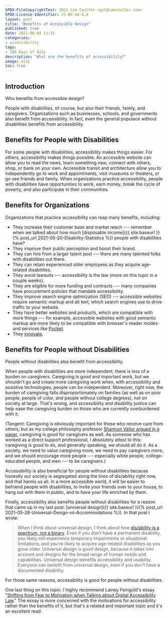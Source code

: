 ```yaml
---
SPDX-FileCopyrightText: 2022 Cam Coulter <git@camcoulter.com>
SPDX-License-Identifier: CC-BY-SA-4.0
layout: post
title: "Benefits of Accessible Design"
published: true
date: 2021-06-04 13:31
categories:
- accessibility
tags:
- 100 Days of A11y
description: "What are the benefits of accessibility?"
image: a11y
toc: true
---
```


## Introduction

Who benefits from accessible design?

People with disabilities, of course, but also their friends, family, and caregivers. Organizations such as businesses, schools, and governments also benefit from accessibility. In fact, even the general populace without disabilities benefits from accessibility.

## Benefits for People with Disabilities

For some people with disabilities, accessibility makes things easier. For others, accessibility makes things possible. An accessible website can allow you to read the news, learn something new, connect with others, shop, or bank on your own. Accessible transit and architecture allow you to independently go to work and appointments, visit museums or theaters, or go see friends and family. When organizations practice accessibility, people with disabilities have opportunities to work, earn money, break the cycle of poverty, and also participate in their communities.

## Benefits for Organizations

Organizations that practice accessibility can reap many benefits, including:

* They increase their customer base and market reach --- remember when we talked about how much [disposable income]({{ site.baseurl }}{% post_url 2021-05-20-Disability-Statistics %}) people with disabilities have?
* They improve their public perception and boost their brand.
* They can hire from a larger talent pool --- there are many talented folks with disabilities out there.
* They can retain experienced older employees as they acquire age-related disabilities.
* They avoid lawsuits --- accessibility is the law (more on this topic in a couple weeks).
* They are eligible for more funding and contracts --- many companies have procurement policies that mandate accessibility.
* They improve search engine optimization (SEO) --- accessible websites require semantic markup and alt text, which search engines use to drive traffic to your website.
* They have better websites and products, which are compatible with more things --- for example, accessible websites with good semantic markup are more likely to be compatible with browser's reader modes and services like [Pocket](https://getpocket.com).
* They [innovate](https://habengirma.com/2017/09/13/people-with-disabilities-drive-innovation/).

## Benefits for People without Disabilities

People without disabilities also benefit from accessibility.

When people with disabilities are more independent, there is less of a burden on caregivers. Caregiving is good and important work, but we shouldn't go and create more caregiving work when, with accessibility and assistive technologies, people can be independent. Moreover, right now, the burden of caregiving falls disproportionately on families (as well as on poor people, people of color, and people without college degrees), not on society at large. That's wrong, and accessibility and disability justice can help ease the caregiving burden on those who are currently overburdened with it.

(Tangent: Caregiving is obviously important for those who receive care from others, but as my college philosophy professor [Shannon Vallor argued in a paper](https://scholarcommons.scu.edu/phi/11/), caregiving is good for caregivers as well. As someone who has worked as a direct support professional, I absolutely attest to this: caregiving is good to do, and generally speaking, we should all do it. As a society, we need to value caregiving more, we need to pay caregivers more, and we should encourage more people --- especially white people, college-educated people, and men --- to be caregivers.)

Accessibility is also beneficial for people without disabilities because honestly our society is segregated along the lines of dis/ability right now, and that harms us all. In a more accessible world, it will be easier to befriend people with disabilities, to invite your friends over to your house, to hang out with them in public, and to have your life enriched by them.

Finally, accessibility also benefits people without disabilities for a reason that came up in my last post: [universal design]({{ site.baseurl }}{% post_url 2021-05-28-Universal-Design-vs-Accommodations %}). In that post I wrote:

> When I think about universal design, I think about how [dis/ability is a spectrum, not a binary](https://www.24a11y.com/2018/disability-is-a-spectrum-not-a-binary/). Even if you don't have a permanent disability, you likely still experience temporary impairments or situational limitations, and you're likely to acquire age-related disabilities as you grow older. Universal design is good design, because it takes into account and designs for the broad range of human needs and capabilities. Universal design benefits accessibility and usability. Everyone can benefit from universal design, even if you don't have a documented disability.

For those same reasons, accessibility is good for people without disabilities.

One last thing on this topic: I highly recommend Lainey Feingold's essay "[Shifting from Fear to Motivation when Talking about Digital Accessibility Law](https://www.24a11y.com/2017/shifting-fear-motivation-talking-digital-accessibility-law/)." The essay is more concerned with the motivations for accessibility rather than the benefits of it, but that's a related and important topic and it's an excellent read.
